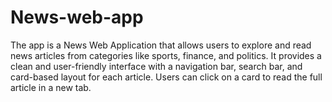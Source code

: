 # News-web-app
The app is a News Web Application that allows users to explore and read news articles from categories like sports, finance, and politics. It provides a clean and user-friendly interface with a navigation bar, search bar, and card-based layout for each article. Users can click on a card to read the full article in a new tab.
